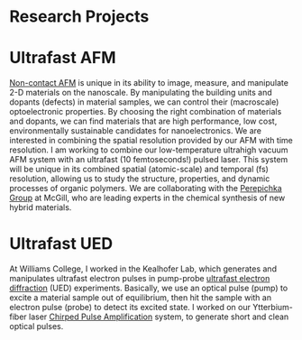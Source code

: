 # Research Projects

# Ultrafast AFM 
[Non-contact AFM]( https://en.wikipedia.org/wiki/Non-contact_atomic_force_microscopy) 
is unique in its ability to image, measure, and manipulate 2-D materials on the nanoscale. By manipulating the building units and dopants (defects) in material samples, we can control their (macroscale) optoelectronic properties. By choosing the right combination of materials and dopants, we can find materials that are high performance, low cost, environmentally sustainable candidates for nanoelectronics. 
We are interested in combining the spatial resolution provided by our AFM with time resolution. I am working to combine our low-temperature ultrahigh vacuum AFM system with an ultrafast (10 femtoseconds!) pulsed laser. This system will be unique in its combined spatial (atomic-scale) and temporal (fs) resolution, allowing us to study the structure, properties, and dynamic processes of organic polymers. We are collaborating with the 
[Perepichka Group](https://group.perepichka.com/) at McGill, who are leading experts in the chemical synthesis of new hybrid materials.  

# Ultrafast UED 
At Williams College, I worked in the Kealhofer Lab, which generates and manipulates ultrafast electron pulses in pump-probe
 [ultrafast electron diffraction](https://en.wikipedia.org/wiki/Ultrafast_electron_diffraction) 
(UED) experiments. Basically, we use an optical pulse (pump) to excite a material sample out of equilibrium, then hit the sample with an electron pulse (probe) to detect its excited state. I worked on our Ytterbium-fiber laser 
[Chirped Pulse Amplification](https://www.rp-photonics.com/chirped_pulse_amplification.html) system, to generate short and clean optical pulses. 


<!-- Here are some projects that I am working on.  -->

<!-- - [Python Project](./python_project/python_project.ipynb) is an amazing python project that will allow you to see my coding skills.
- [Data Project](./data_project/index.md) is an even more amazing project where I share data that I've used. -->